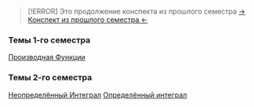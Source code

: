 > [!ERROR] Это продолжение конспекта из прошлого семестра
> [-> Конспект из прошлого семестра <-](https://steel-twist-df5.notion.site/32ed6dcbdeeb431c9564a2f4c986273d)

### Темы 1-го семестра
[Производная Функции](matan/Производная%20Функции.md)
### Темы 2-го семестра
[Неопределённый Интеграл](matan/Неопределённый%20Интеграл.md)
[Определённый интеграл](matan/Определённый%20интеграл.md)

